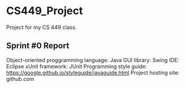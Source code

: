 # CS449_Project
Project for my CS 449 class.

## Sprint #0 Report 

Object-oriented proggramming language: Java
GUI library: Swing
IDE: Eclipse
xUnit framework: JUnit
Programming style guide: https://google.github.io/styleguide/javaguide.html
Project hosting site: github.com

